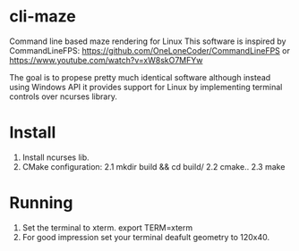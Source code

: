 # cli-maze
Command line based maze rendering for Linux
This software is inspired by CommandLineFPS:
https://github.com/OneLoneCoder/CommandLineFPS
or https://www.youtube.com/watch?v=xW8skO7MFYw

The goal is to propese pretty much identical software although instead using Windows API 
it provides support for Linux by implementing terminal controls over ncurses library.

# Install
1. Install ncurses lib.
2. CMake configuration:
 2.1 mkdir build && cd build/
 2.2 cmake..
 2.3 make

# Running
1. Set the terminal to xterm.
export TERM=xterm
2. For good impression set your terminal deafult geometry to 120x40.

